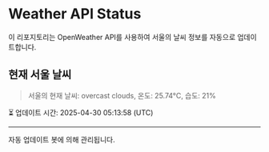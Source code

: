
# Weather API Status

이 리포지토리는 OpenWeather API를 사용하여 서울의 날씨 정보를 자동으로 업데이트합니다.

## 현재 서울 날씨
> 서울의 현재 날씨: overcast clouds, 온도: 25.74°C, 습도: 21%

⏳ 업데이트 시간: 2025-04-30 05:13:58 (UTC)

---
자동 업데이트 봇에 의해 관리됩니다.
